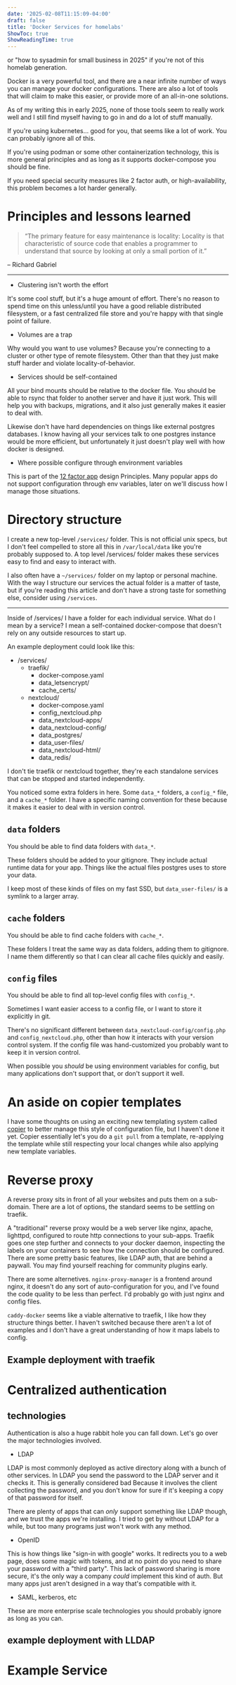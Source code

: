 ```yaml
---
date: '2025-02-08T11:15:09-04:00'
draft: false
title: 'Docker Services for homelabs'
ShowToc: true
ShowReadingTime: true
---
```


or "how to sysadmin for small business in 2025" if you're not of this homelab generation.

Docker is a very powerful tool, and there are a near infinite number of ways you can
manage your docker configurations. There are also a lot of tools that will
claim to make this easier, or provide more of an all-in-one solutions.

As of my writing this in early 2025, none of those tools seem to really work
well and I still find myself having to go in and do a lot of stuff manually.

If you're using kubernetes... good for you, that seems like a lot of work.
You can probably ignore all of this.

If you're using podman or some other containerization technology, this is more
general principles and as long as it supports docker-compose you should be fine.

If you need special security measures like 2 factor auth, or high-availability, this
problem becomes a lot harder generally.

# Principles and lessons learned

>“The primary feature for easy maintenance is locality: Locality is that characteristic of source code that enables a programmer to understand that source by looking at only a small portion of it.”

– Richard Gabriel

---

 * Clustering isn't worth the effort

It's some cool stuff, but it's a huge amount of effort. There's no reason to spend
time on this unless/until you have a good reliable distributed filesystem, or a fast
centralized file store and you're happy with that single point of failure.

 * Volumes are a trap

Why would you want to use volumes? Because you're connecting to a cluster or other
type of remote filesystem. Other than that they just make stuff harder and violate
locality-of-behavior.

 * Services should be self-contained

All your bind mounts should be relative to the docker file. You should be able to rsync
that folder to another server and have it just work. This will help you with backups,
migrations, and it also just generally makes it easier to deal with.

Likewise don't have hard dependencies on things like external postgres databases.
I know having all your services talk to one postgres instance would be more efficient,
but unfortunately it just doesn't play well with how docker is designed.

 * Where possible configure through environment variables

This is part of the [12 factor app](https://12factor.net/) design Principles.
Many popular apps do not support configuration through env variables, later on 
we'll discuss how I manage those situations.


# Directory structure

I create a new top-level `/services/` folder. This is not official unix specs, but I don't feel
compelled to store all this in `/var/local/data` like you're probably supposed to. A 
top level /services/ folder makes these services easy to find and easy to interact with.

I also often have a `~/services/` folder on my laptop or personal machine. With the 
way I structure our services the actual folder is a matter of taste, but if you're reading
this article and don't have a strong taste for something else, consider using `/services`.

---

Inside of /services/ I have a folder for each individual service. What do I mean by a service?
I mean a self-contained docker-compose that doesn't rely on any outside resources to start up.

An example deployment could look like this:

  * /services/
    * traefik/
      * docker-compose.yaml
      * data_letsencrypt/
      * cache_certs/
    * nextcloud/
      * docker-compose.yaml
      * config_nextcloud.php
      * data_nextcloud-apps/
      * data_nextcloud-config/
      * data_postgres/
      * data_user-files/
      * data_nextcloud-html/
      * data_redis/

I don't tie traefik or nextcloud together, they're each standalone services that can be
stopped and started independently.

You noticed some extra folders in here. Some `data_*` folders, a `config_*` file, and a
`cache_*` folder. I have a specific naming convention for these because it makes it easier
to deal with in version control.

## `data` folders

You should be able to find data folders with `data_*`.

These folders should be added to your gitignore. They include actual runtime data
for your app. Things like the actual files postgres uses to store your data.

I keep most of these kinds of files on my fast SSD, but `data_user-files/` is a symlink
to a larger array.

## `cache` folders

You should be able to find cache folders with `cache_*`.

These folders I treat the same way as data folders, adding them to gitignore. I name them differently
so that I can clear all cache files quickly and easily.

## `config` files

You should be able to find all top-level config files with `config_*`.

Sometimes I want easier access to a config file, or I want to store it explicitly in git.

There's no significant different between `data_nextcloud-config/config.php` and `config_nextcloud.php`,
other than how it interacts with your version control system. If the config file was hand-customized
you probably want to keep it in version control.

When possible you *should* be using environment variables for config, but many applications don't support that,
or don't support it well.

# An aside on copier templates

I have some thoughts on using an exciting new templating system called [copier](https://copier.readthedocs.io/en/stable/)
to better manage this style of configuration file, but I haven't done it yet.
Copier essentially let's you do a `git pull` from a template, re-applying the template while still
respecting your local changes while also applying new template variables.

# Reverse proxy

A reverse proxy sits in front of all your websites and puts them on a sub-domain. There are a lot of options,
the standard seems to be settling on traefik.

A "traditional" reverse proxy would be a web server like nginx, apache, lighttpd, configured to route http connections
to your sub-apps. Traefik goes one step further and connects to your docker daemon,
inspecting the labels on your containers to see how the connection should be configured.
There are some pretty basic features, like LDAP auth, that are behind a paywall.
You may find yourself reaching for community plugins early.

There are some alternetives. `nginx-proxy-manager` is a frontend around nginx,
it doesn't do any sort of auto-configuration for you, and I've found the code quality to be
less than perfect. I'd probably go with just nginx and config files.

`caddy-docker` seems like a viable alternative to traefik, I like how they structure
things better. I haven't switched because there aren't a lot of examples and I don't have 
a great understanding of how it maps labels to config.

## Example deployment with traefik

# Centralized authentication

## technologies

Authentication is also a huge rabbit hole you can fall down. Let's go over the major technologies involved.

 * LDAP

LDAP is most commonly deployed as active directory along with a bunch of other services. In LDAP you
send the password to the LDAP server and it checks it. This is generally considered bad Because
it involves the client collecting the password, and you don't know for sure if it's keeping a copy
of that password for itself.

There are plenty of apps that can *only* support something like LDAP though, and we trust the apps we're
installing. I tried to get by without LDAP for a while, but too many programs just won't
work with any method.

 * OpenID

This is how things like "sign-in with google" works. It redirects you to a web page, does some magic
with tokens, and at no point do you need to share your password with a "third party". This lack of
password sharing is more secure, it's the only way a company *could* implement this kind of
auth. But many apps just aren't designed in a way that's compatible with it.

 * SAML, kerberos, etc

These are more enterprise scale technologies you should probably ignore as long as you can.

## example deployment with LLDAP

# Example Service


